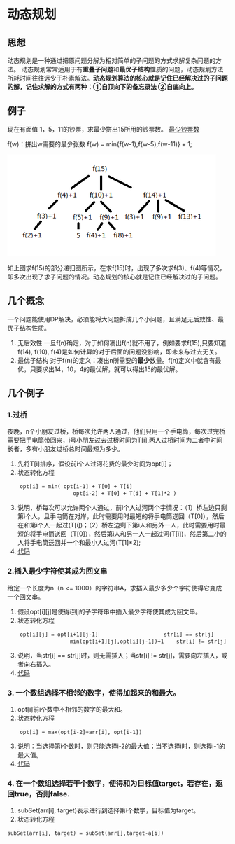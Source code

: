 # 动态规划

## 思想
动态规划是一种通过把原问题分解为相对简单的子问题的方式求解复杂问题的方法。 动态规划常常适用于有**重叠子问题**和**最优子结构**性质的问题，动态规划方法所耗时间往往远少于朴素解法。**动态规划算法的核心就是记住已经解决过的子问题的解，记住求解的方式有两种：①自顶向下的备忘录法 ②自底向上。**

## 例子
现在有面值 1，5，11的钞票，求最少拼出15所用的钞票数。
[最少钞票数](https://github.com/pallcard/learn-java/blob/master/src/main/java/com/wishhust/arithmetic/dynamic/DynamicProgramming.java "DynamicProgramming")

f(w)：拼出w需要的最少张数
f(w) = min{f(w-1),f(w-5),f(w-11)} + 1;

![title](https://raw.githubusercontent.com/pallcard/noteImg/master/noteImg/2020/03/15/Popo%E6%88%AA%E5%9B%BE2020315122847-1584246545357.png?token=AHBYBJ6LGUACLMC7JG4JVGK6NWXVA)

如上图求f(15)的部分递归图所示，在求f(15)时，出现了多次求f(3)、f(4)等情况，即多次出现了求子问题的情况。动态规划的核心就是记住已经解决过的子问题。

## 几个概念
一个问题能使用DP解决，必须能将大问题拆成几个小问题，且满足无后效性、最优子结构性质。

1. 无后效性
    一旦f(n)确定，对于如何凑出f(n)就不用了，例如要求f(15),只要知道f(14), f(10), f(4)是如何计算的对于后面的问题没影响，即未来与过去无关。
2. 最优子结构
    对于f(n)的定义：凑出n所需要的**最少**数量。f(n)定义中就含有最优，只要求出14，10，4的最优解，就可以得出15的最优解。

## 几个例子
### 1.过桥
夜晚，n个小朋友过桥，桥每次允许两人通过，他们只用一个手电筒，每次过完桥需要把手电筒带回来，i号小朋友过去过桥时间为T[i],两人过桥时间为二者中时间长者，多有小朋友过桥总时间最短为多少。
1. 先将T[i]排序，假设前i个人过河花费的最少时间为opt[i]；
2. 状态转化方程
``` 
	opt[i] = min( opt[i-1] + T[0] + T[i]
    	             opt[i-2] + T[0] + T[i] + T[1]*2 )
```
3. 说明，桥每次可以允许两个人通过，前i个人过河两个字情况：（1）桥左边只剩第i个人，且手电筒在对岸，此时需要用时最短的将手电筒送回（T[0]），然后在和第i个人一起过(T[i])；（2）桥左边剩下第i人和另外一人，此时需要用时最短的将手电筒送回（T[0]），然后第i人和另一人一起过河(T[i])，然后第二小的人将手电筒送回并一个和最小人过河(T[1]*2);
4. [代码](https://github.com/pallcard/learn-java/blob/master/src/main/java/com/wishhust/arithmetic/dynamic/DynamicProgramming02.java "DynamicProgramming2")

### 2.插入最少字符使其成为回文串
给定一个长度为n（n <= 1000）的字符串A，求插入最少多少个字符使得它变成一个回文串。
1. 假设opt[i][j]是使得i到j的子字符串中插入最少字符使其成为回文串。
2. 状态转化方程
```
	opt[i][j] = opt[i+1][j-1]                     str[i] == str[j]
                    min(opt[i+1][j],opt[i][j-1])+1    str[i] != str[j]
```
3. 说明，当str[i] == str[j]时，则无需插入；当str[i] != str[j]，需要向左插入，或者向右插入。
4. [代码](https://github.com/pallcard/learn-java/blob/master/src/main/java/com/wishhust/arithmetic/dynamic/DynamicProgramming03.java "DynamicProgramming3")

### 3. 一个数组选择不相邻的数字，使得加起来的和最大。
1. opt[i]前i个数中不相邻的数字的最大和。
2. 状态转化方程
```
    opt[i] = max(opt[i-2]+arr[i], opt[i-1])
```
3. 说明：当选择第i个数时，则只能选择i-2的最大值；当不选择i时，则选择i-1的最大值。
4. [代码](https://github.com/pallcard/learn-java/blob/master/src/main/java/com/wishhust/arithmetic/dynamic/DynamicProgramming04.java "DynamicProgramming4")

### 4. 在一个数组选择若干个数字，使得和为目标值target，若存在，返回true，否则false.
1. subSet(arr[i], target)表示进行到选择第i个数字，目标值为target。
2. 状态转化方程
```
subSet(arr[i], target) = subSet(arr[],target-a[i])

```


